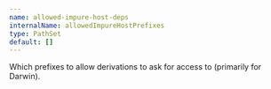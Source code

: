 ```yaml
---
name: allowed-impure-host-deps
internalName: allowedImpureHostPrefixes
type: PathSet
default: []
---
```

Which prefixes to allow derivations to ask for access to (primarily for Darwin).
